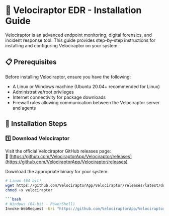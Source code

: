 # 🦖 Velociraptor EDR - Installation Guide  

Velociraptor is an advanced endpoint monitoring, digital forensics, and incident response tool. This guide provides step-by-step instructions for installing and configuring Velociraptor on your system.  

## 📋 Prerequisites  

Before installing Velociraptor, ensure you have the following:  

- A Linux or Windows machine (Ubuntu 20.04+ recommended for Linux)  
- Administrative/root privileges  
- Internet connectivity for package downloads  
- Firewall rules allowing communication between the Velociraptor server and agents  

## 🚀 Installation Steps  

### 1️⃣ **Download Velociraptor**  
Visit the official Velociraptor GitHub releases page:  
🔗 [https://github.com/VelociraptorApp/Velociraptor/releases](https://github.com/VelociraptorApp/Velociraptor/releases)  

Download the appropriate binary for your system:  

```bash
# Linux (64-bit)
wget https://github.com/VelociraptorApp/Velociraptor/releases/latest/download/velociraptor-linux-amd64 -O velociraptor
chmod +x velociraptor

```bash
# Windows (64-bit - PowerShell)
Invoke-WebRequest -Uri "https://github.com/VelociraptorApp/Velociraptor/releases/latest/download/velociraptor.exe" -OutFile "velociraptor.exe"

